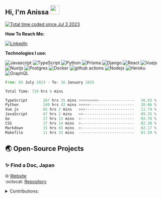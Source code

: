 ## Hi, I'm Anissa <a href="https://giphy.com/stickers/hand-fripon-rookip-kCMry3iScFtypKZXWn"><img src="https://media0.giphy.com/media/kCMry3iScFtypKZXWn/giphy.gif?cid=ecf05e47wscaohd0bpzliigg5ykevie8xov19ubwibuakysa&ep=v1_stickers_search&rid=giphy.gif&ct=s" width=30 /></a>
<a href="https://wakatime.com/@9d14fbb3-677a-4813-8366-3a1170924270"><img src="https://wakatime.com/badge/user/9d14fbb3-677a-4813-8366-3a1170924270.svg" alt="Total time coded since Jul 3 2023" /></a>


**How To Reach Me:**


<a href="https://www.linkedin.com/in/anissa-chadouli/" target="_blank"><img alt="LinkedIn" src="https://img.shields.io/badge/linkedin-%230077B5.svg?&style=for-the-badge&logo=linkedin&logoColor=white" /></a> 

**Technologies I use:**


<img alt="Javascript" src="https://shields.io/badge/JavaScript-F7DF1E?logo=JavaScript&logoColor=000&style=flat-square" /> <img alt="TypeScript" src="https://img.shields.io/badge/-TypeScript-007ACC?style=flat-square&logo=typescript&logoColor=white" /> <img alt="Python" src="https://img.shields.io/badge/-Python-007ACC?style=flat-square&logo=python&logoColor=yellow" /> <img alt="Prisma" src="https://img.shields.io/badge/Prisma-3982CE?style=slat-square&logo=Prisma&logoColor=white" /> <img alt="Django" src="https://img.shields.io/badge/-Django-092E20?style=flat-square&logo=django&logoColor=white" /> <img alt="React" src="https://img.shields.io/badge/-React-45b8d8?style=flat-square&logo=react&logoColor=white" /> <img alt="Vuejs" src="https://img.shields.io/badge/Vue.js-35495E?style=flat-square&logo=vuedotjs&logoColor=4FC08D"/> <img alt="Nuxtjs" src="https://img.shields.io/badge/Nuxt%20JS-00C58E?style=flat-square&logo=nuxt.js&logoColor=white"/> <img alt="Postgres" src="https://img.shields.io/badge/postgres-%23316192.svg?style=flat-square&logo=postgresql&logoColor=white" /> <img alt="Docker" src="https://img.shields.io/badge/-Docker-46a2f1?style=flat-square&logo=docker&logoColor=white" /> <img alt="github actions" src="https://img.shields.io/badge/-Github_Actions-2088FF?style=flat-square&logo=github-actions&logoColor=white" /> <img alt="Nodejs" src="https://img.shields.io/badge/-Nodejs-43853d?style=flat-square&logo=Node.js&logoColor=white" /> <img alt="Heroku" src="https://img.shields.io/badge/-Heroku-430098?style=flat-square&logo=heroku&logoColor=white" /> <img alt="GraphQL" src="https://img.shields.io/badge/-GraphQL-E10098?style=flat-square&logo=graphql&logoColor=white" />



<!--START_SECTION:waka-->

```rust
From: 03 July 2023 - To: 16 January 2025

Total Time: 719 hrs 6 mins

TypeScript       267 hrs 35 mins >>>>>>>>>----------------   36.93 %
Python           149 hrs 42 mins >>>>>--------------------   20.66 %
Vue.js           85 hrs 2 mins   >>>----------------------   11.74 %
JavaScript       67 hrs 2 mins   >>-----------------------   09.25 %
Go               27 hrs 13 mins  >------------------------   03.76 %
CSS              17 hrs 14 mins  >------------------------   02.38 %
Markdown         15 hrs 45 mins  >------------------------   02.17 %
Makefile         11 hrs 32 mins  -------------------------   01.59 %
```

<!--END_SECTION:waka-->


## :earth_asia: Open-Source Projects
### :sparkles: Find a Doc, Japan


:globe_with_meridians: [Website](https://www.findadoc.jp/)  
:octocat: [Repository](https://github.com/ourjapanlife/findadoc-server)

<details>
  <summary>Contributions:</summary>

 - Implemented end-to-end testing using [Jest](https://jestjs.io/)
- Implemented error handling to address edge cases using [TypeScript](https://www.typescriptlang.org/), [GraphQL](https://graphql.org/) and [Apollo Server](https://www.apollographql.com/docs/apollo-server/getting-started/)
- Helped with schema validation with [GraphQL](https://graphql.org/) and [GraphQL](https://graphql.org/)
</details> 




